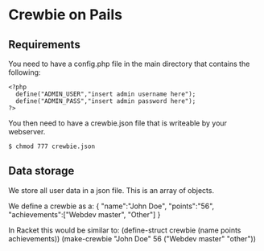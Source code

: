 Crewbie on Pails
================

Requirements
------------

You need to have a config.php file in the main directory that contains the following:

```
<?php
  define("ADMIN_USER","insert admin username here");
  define("ADMIN_PASS","insert admin password here");
?>
```

You then need to have a crewbie.json file that is writeable by your webserver.

    $ chmod 777 crewbie.json


Data storage
------------

We store all user data in a json file. This is an array of objects.

We define a crewbie as a:
    {
      "name":"John Doe",
      "points":"56",
      "achievements":["Webdev master", "Other"]
    }

In Racket this would be similar to:
    (define-struct crewbie (name points achievements))
    (make-crewbie "John Doe" 56 ("Webdev master" "other"))


